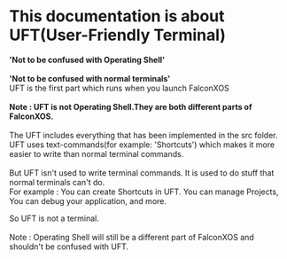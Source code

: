# This documentation is about UFT(User-Friendly Terminal)

<b>'Not to be confused with Operating Shell'
<br>
  <br>
'Not to be confused with normal terminals'
</b>
<br>
UFT is the first part which runs when you launch FalconXOS
<br>
<br>
<b>Note : UFT is not Operating Shell.They are both different parts of FalconXOS.</b>
<br>
<br>
The UFT includes everything that has been implemented in the src folder.
<br>
UFT uses text-commands(for example: 'Shortcuts') which makes it more easier to write than normal terminal commands.
<br>
<br>
But UFT isn't used to write terminal commands.
It is used to do stuff that normal terminals can't do.
<br>
For example : You can create Shortcuts in UFT.
You can manage Projects,
You can debug your application,
and more.

So UFT is not a terminal.
<br>
<br>
Note : Operating Shell will still be a different part of FalconXOS and shouldn't be confused with UFT.


